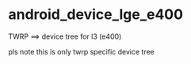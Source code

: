 android_device_lge_e400
=======================

TWRP ==> device tree for l3 (e400)

pls note this is only twrp specific device tree
